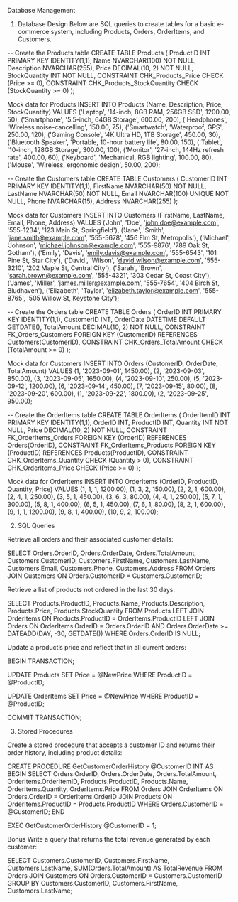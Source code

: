 Database Management

1. Database Design
Below are SQL queries to create tables for a basic e-commerce system, including Products, Orders, OrderItems, and Customers.

-- Create the Products table
CREATE TABLE Products (
    ProductID INT PRIMARY KEY IDENTITY(1,1),
    Name NVARCHAR(100) NOT NULL,
    Description NVARCHAR(255),
    Price DECIMAL(10, 2) NOT NULL,
    StockQuantity INT NOT NULL,
    CONSTRAINT CHK_Products_Price CHECK (Price >= 0),
    CONSTRAINT CHK_Products_StockQuantity CHECK (StockQuantity >= 0)
);

Mock data for Products
INSERT INTO Products (Name, Description, Price, StockQuantity)
VALUES 
('Laptop', '14-inch, 8GB RAM, 256GB SSD', 1200.00, 50),
('Smartphone', '5.5-inch, 64GB Storage', 600.00, 200),
('Headphones', 'Wireless noise-cancelling', 150.00, 75),
('Smartwatch', 'Waterproof, GPS', 250.00, 120),
('Gaming Console', '4K Ultra HD, 1TB Storage', 450.00, 30),
('Bluetooth Speaker', 'Portable, 10-hour battery life', 80.00, 150),
('Tablet', '10-inch, 128GB Storage', 300.00, 100),
('Monitor', '27-inch, 144Hz refresh rate', 400.00, 60),
('Keyboard', 'Mechanical, RGB lighting', 100.00, 80),
('Mouse', 'Wireless, ergonomic design', 50.00, 200);


-- Create the Customers table
CREATE TABLE Customers (
    CustomerID INT PRIMARY KEY IDENTITY(1,1),
    FirstName NVARCHAR(50) NOT NULL,
    LastName NVARCHAR(50) NOT NULL,
    Email NVARCHAR(100) UNIQUE NOT NULL,
    Phone NVARCHAR(15),
    Address NVARCHAR(255)
);

Mock data for Customers
INSERT INTO Customers (FirstName, LastName, Email, Phone, Address)
VALUES 
('John', 'Doe', 'john.doe@example.com', '555-1234', '123 Main St, Springfield'),
('Jane', 'Smith', 'jane.smith@example.com', '555-5678', '456 Elm St, Metropolis'),
('Michael', 'Johnson', 'michael.johnson@example.com', '555-9876', '789 Oak St, Gotham'),
('Emily', 'Davis', 'emily.davis@example.com', '555-6543', '101 Pine St, Star City'),
('David', 'Wilson', 'david.wilson@example.com', '555-3210', '202 Maple St, Central City'),
('Sarah', 'Brown', 'sarah.brown@example.com', '555-4321', '303 Cedar St, Coast City'),
('James', 'Miller', 'james.miller@example.com', '555-7654', '404 Birch St, Bludhaven'),
('Elizabeth', 'Taylor', 'elizabeth.taylor@example.com', '555-8765', '505 Willow St, Keystone City');


-- Create the Orders table
CREATE TABLE Orders (
    OrderID INT PRIMARY KEY IDENTITY(1,1),
    CustomerID INT,
    OrderDate DATETIME DEFAULT GETDATE(),
    TotalAmount DECIMAL(10, 2) NOT NULL,
    CONSTRAINT FK_Orders_Customers FOREIGN KEY (CustomerID) REFERENCES Customers(CustomerID),
    CONSTRAINT CHK_Orders_TotalAmount CHECK (TotalAmount >= 0)
);

Mock data for Customers
INSERT INTO Orders (CustomerID, OrderDate, TotalAmount)
VALUES 
(1, '2023-09-01', 1450.00),
(2, '2023-09-03', 850.00),
(3, '2023-09-05', 1650.00),
(4, '2023-09-10', 250.00),
(5, '2023-09-12', 1200.00),
(6, '2023-09-14', 450.00),
(7, '2023-09-15', 80.00),
(8, '2023-09-20', 600.00),
(1, '2023-09-22', 1800.00),
(2, '2023-09-25', 950.00);


-- Create the OrderItems table
CREATE TABLE OrderItems (
    OrderItemID INT PRIMARY KEY IDENTITY(1,1),
    OrderID INT,
    ProductID INT,
    Quantity INT NOT NULL,
    Price DECIMAL(10, 2) NOT NULL,
    CONSTRAINT FK_OrderItems_Orders FOREIGN KEY (OrderID) REFERENCES Orders(OrderID),
    CONSTRAINT FK_OrderItems_Products FOREIGN KEY (ProductID) REFERENCES Products(ProductID),
    CONSTRAINT CHK_OrderItems_Quantity CHECK (Quantity > 0),
    CONSTRAINT CHK_OrderItems_Price CHECK (Price >= 0)
);

Mock data for OrderItems
INSERT INTO OrderItems (OrderID, ProductID, Quantity, Price)
VALUES 
(1, 1, 1, 1200.00),
(1, 3, 2, 150.00),
(2, 2, 1, 600.00),
(2, 4, 1, 250.00),
(3, 5, 1, 450.00),
(3, 6, 3, 80.00),
(4, 4, 1, 250.00),
(5, 7, 1, 300.00),
(5, 8, 1, 400.00),
(6, 5, 1, 450.00),
(7, 6, 1, 80.00),
(8, 2, 1, 600.00),
(9, 1, 1, 1200.00),
(9, 8, 1, 400.00),
(10, 9, 2, 100.00);


2. SQL Queries

Retrieve all orders and their associated customer details:

SELECT 
    Orders.OrderID, 
    Orders.OrderDate, 
    Orders.TotalAmount, 
    Customers.CustomerID, 
    Customers.FirstName, 
    Customers.LastName, 
    Customers.Email, 
    Customers.Phone, 
    Customers.Address
FROM 
    Orders
JOIN 
    Customers ON Orders.CustomerID = Customers.CustomerID;

Retrieve a list of products not ordered in the last 30 days:

SELECT 
    Products.ProductID, 
    Products.Name, 
    Products.Description, 
    Products.Price, 
    Products.StockQuantity
FROM 
    Products
LEFT JOIN 
    OrderItems ON Products.ProductID = OrderItems.ProductID
LEFT JOIN 
    Orders ON OrderItems.OrderID = Orders.OrderID AND Orders.OrderDate >= DATEADD(DAY, -30, GETDATE())
WHERE 
    Orders.OrderID IS NULL;

Update a product’s price and reflect that in all current orders:

BEGIN TRANSACTION;

UPDATE Products
SET Price = @NewPrice
WHERE ProductID = @ProductID;

UPDATE OrderItems
SET Price = @NewPrice
WHERE ProductID = @ProductID;

COMMIT TRANSACTION;


3. Stored Procedures

Create a stored procedure that accepts a customer ID and returns their order history, including product details:

CREATE PROCEDURE GetCustomerOrderHistory
    @CustomerID INT
AS
BEGIN
    SELECT 
        Orders.OrderID, 
        Orders.OrderDate, 
        Orders.TotalAmount, 
        OrderItems.OrderItemID, 
        Products.ProductID, 
        Products.Name, 
        OrderItems.Quantity, 
        OrderItems.Price
    FROM 
        Orders
    JOIN 
        OrderItems ON Orders.OrderID = OrderItems.OrderID
    JOIN 
        Products ON OrderItems.ProductID = Products.ProductID
    WHERE 
        Orders.CustomerID = @CustomerID;
END

EXEC GetCustomerOrderHistory @CustomerID = 1;


Bonus
Write a query that returns the total revenue generated by each customer:

SELECT 
    Customers.CustomerID,
    Customers.FirstName,
    Customers.LastName,
    SUM(Orders.TotalAmount) AS TotalRevenue
FROM 
    Orders
JOIN 
    Customers ON Orders.CustomerID = Customers.CustomerID
GROUP BY 
    Customers.CustomerID,
    Customers.FirstName,
    Customers.LastName;
